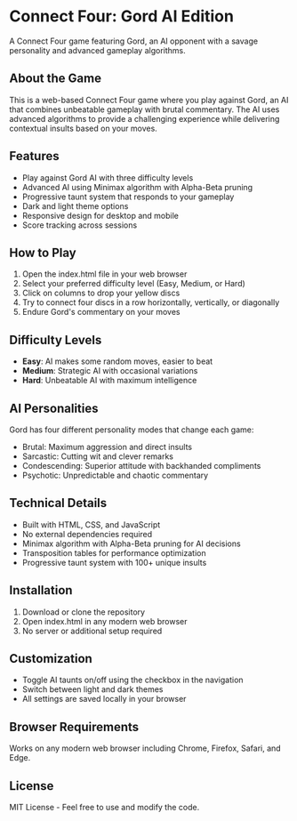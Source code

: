 # Connect Four: Gord AI Edition

A Connect Four game featuring Gord, an AI opponent with a savage personality and advanced gameplay algorithms.

## About the Game

This is a web-based Connect Four game where you play against Gord, an AI that combines unbeatable gameplay with brutal commentary. The AI uses advanced algorithms to provide a challenging experience while delivering contextual insults based on your moves.

## Features

- Play against Gord AI with three difficulty levels
- Advanced AI using Minimax algorithm with Alpha-Beta pruning
- Progressive taunt system that responds to your gameplay
- Dark and light theme options
- Responsive design for desktop and mobile
- Score tracking across sessions

## How to Play

1. Open the index.html file in your web browser
2. Select your preferred difficulty level (Easy, Medium, or Hard)
3. Click on columns to drop your yellow discs
4. Try to connect four discs in a row horizontally, vertically, or diagonally
5. Endure Gord's commentary on your moves

## Difficulty Levels

- **Easy**: AI makes some random moves, easier to beat
- **Medium**: Strategic AI with occasional variations
- **Hard**: Unbeatable AI with maximum intelligence

## AI Personalities

Gord has four different personality modes that change each game:
- Brutal: Maximum aggression and direct insults
- Sarcastic: Cutting wit and clever remarks
- Condescending: Superior attitude with backhanded compliments
- Psychotic: Unpredictable and chaotic commentary

## Technical Details

- Built with HTML, CSS, and JavaScript
- No external dependencies required
- Minimax algorithm with Alpha-Beta pruning for AI decisions
- Transposition tables for performance optimization
- Progressive taunt system with 100+ unique insults

## Installation

1. Download or clone the repository
2. Open index.html in any modern web browser
3. No server or additional setup required

## Customization

- Toggle AI taunts on/off using the checkbox in the navigation
- Switch between light and dark themes
- All settings are saved locally in your browser

## Browser Requirements

Works on any modern web browser including Chrome, Firefox, Safari, and Edge.

## License

MIT License - Feel free to use and modify the code.
